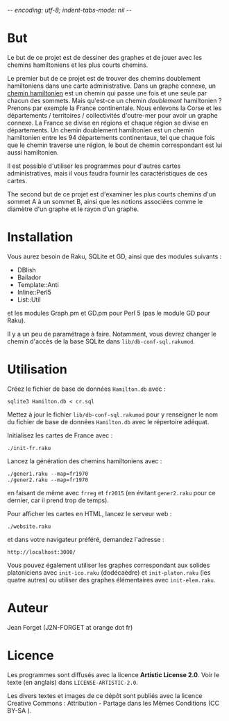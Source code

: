 -*- encoding: utf-8; indent-tabs-mode: nil -*-

But
===

Le but de ce  projet est de dessiner des graphes et  de jouer avec les
chemins hamiltoniens et les plus courts chemins.

Le premier  but de  ce projet  est de  trouver des  chemins doublement
hamiltoniens dans une carte administrative. Dans un graphe connexe, un
[chemin hamiltonien](https://mathworld.wolfram.com/HamiltonianPath.html)
est un chemin qui passe une fois  et une seule par chacun des sommets.
Mais  qu'est-ce  un  chemin  _doublement_ hamiltonien  ?  Prenons  par
exemple  la  France  continentale.  Nous  enlevons  la  Corse  et  les
départements /  territoires / collectivités d'outre-mer  pour avoir un
graphe connexe.  La France se  divise en  régions et chaque  région se
divise en départements. Un chemin doublement hamiltonien est un chemin
hamiltonien  entre les  94 départements  continentaux, tel  que chaque
fois  que   le  chemin  traverse   une  région,  le  bout   de  chemin
correspondant est lui aussi hamiltonien.

Il  est  possible  d'utiliser  les  programmes  pour  d'autres  cartes
administratives, mais  il vous faudra fournir  les caractéristiques de
ces cartes.

The second  but de ce  projet est  d'examiner les plus  courts chemins
d'un sommet A à un sommet B,  ainsi que les notions associées comme le
diamètre d'un graphe et le rayon d'un graphe.

Installation
============

Vous aurez besoin de Raku, SQLite et GD, ainsi que des modules suivants :

* DBIish
* Bailador
* Template::Anti
* Inline::Perl5
* List::Util

et les modules Graph.pm et GD.pm pour Perl 5 (pas le module GD pour Raku).

Il y a  un peu de paramétrage à faire.  Notamment, vous devrez changer
le chemin  d'accès de  la base SQLite  dans `lib/db-conf-sql.rakumod`.

Utilisation
===========

Créez le fichier de base de données `Hamilton.db` avec :

```
sqlite3 Hamilton.db < cr.sql
```

Mettez à  jour le fichier `lib/db-conf-sql.rakumod`  pour y renseigner
le nom du fichier de base  de données `Hamilton.db` avec le répertoire
adéquat.

Initialisez les cartes de France avec :

```
./init-fr.raku
```

Lancez la génération des chemins hamiltoniens avec :

```
./gener1.raku --map=fr1970
./gener2.raku --map=fr1970
```

en faisant de même avec  `frreg` et `fr2015` (en évitant `gener2.raku`
pour ce dernier, car il prend trop de temps).

Pour afficher les cartes en HTML, lancez le serveur web :

```
./website.raku
```

et dans votre navigateur préféré, demandez l'adresse :

```
http://localhost:3000/
```

Vous pouvez  également utiliser les graphes  correspondant aux solides
platoniciens avec  `init-ico.raku` (dodécaèdre)  et `init-platon.raku`
(les  quatre  autres)  ou   utiliser  des  graphes  élémentaires  avec
`init-elem.raku`.

Auteur
======

Jean Forget (J2N-FORGET at orange dot fr)

Licence
=======

Les programmes sont diffusés avec la licence **Artistic License 2.0**.
Voir le texte (en anglais) dans `LICENSE-ARTISTIC-2.0`.

Les divers textes  et images de ce dépôt sont  publiés avec la licence
Creative Commons : Attribution - Partage dans les Mêmes Conditions (CC
BY-SA ).

